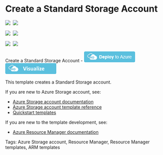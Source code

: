 # Create a Standard Storage Account

<IMG SRC="https://azurequickstartsservice.blob.core.windows.net/badges/101-storage-account-create/PublicLastTestDate.svg" />&nbsp;
<IMG SRC="https://azurequickstartsservice.blob.core.windows.net/badges/101-storage-account-create/PublicDeployment.svg" />&nbsp;

<IMG SRC="https://azurequickstartsservice.blob.core.windows.net/badges/101-storage-account-create/FairfaxLastTestDate.svg" />&nbsp;
<IMG SRC="https://azurequickstartsservice.blob.core.windows.net/badges/101-storage-account-create/FairfaxDeployment.svg" />&nbsp;

<IMG SRC="https://azurequickstartsservice.blob.core.windows.net/badges/101-storage-account-create/BestPracticeResult.svg" />&nbsp;
<IMG SRC="https://azurequickstartsservice.blob.core.windows.net/badges/101-storage-account-create/CredScanResult.svg" />&nbsp;

Create a Standard Storage Account - <a href="https://portal.azure.com/#create/Microsoft.Template/uri/https%3A%2F%2Fraw.githubusercontent.com%2FAzure%2Fazure-quickstart-templates%2Fmaster%2F101-storage-account-create%2Fazuredeploy.json" target="_blank">
<img src="https://raw.githubusercontent.com/Azure/azure-quickstart-templates/master/1-CONTRIBUTION-GUIDE/images/deploytoazure.png"/>
</a>
<a href="http://armviz.io/#/?load=https%3A%2F%2Fraw.githubusercontent.com%2FAzure%2Fazure-quickstart-templates%2Fmaster%2F101-storage-account-create%2Fazuredeploy.json" target="_blank">
<img src="https://raw.githubusercontent.com/Azure/azure-quickstart-templates/master/1-CONTRIBUTION-GUIDE/images/visualizebutton.png"/>
</a>

This template creates a Standard Storage account.

If you are new to Azure Storage account, see:

- [Azure Storage account documentation](http://azure.microsoft.com/documentation/articles/storage-create-storage-account/)
- [Azure Storage account template reference](https://docs.microsoft.com/azure/templates/microsoft.storage/allversions)
- [Quickstart templates](https://azure.microsoft.com/resources/templates/?resourceType=Microsoft.Storage&pageNumber=1&sort=Popular)

If you are new to the template development, see:

- [Azure Resource Manager documentation](https://docs.microsoft.com/en-us/azure/azure-resource-manager/)

Tags: Azure Storage account, Resource Manager, Resource Manager templates, ARM templates
